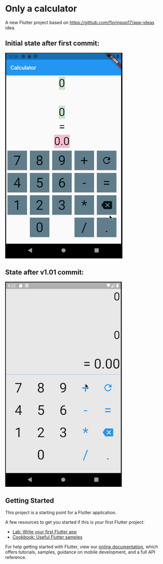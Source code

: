 # Only a calculator

A new Flutter project based on https://github.com/florinpop17/app-ideas idea.

## Initial state after first commit:

![Alt Text](./media/appGif_v1.gif)

## State after v1.01 commit:

![Alt Text](./media/appGif_v1.01.gif)

## Getting Started

This project is a starting point for a Flutter application.

A few resources to get you started if this is your first Flutter project:

- [Lab: Write your first Flutter app](https://flutter.dev/docs/get-started/codelab)
- [Cookbook: Useful Flutter samples](https://flutter.dev/docs/cookbook)

For help getting started with Flutter, view our
[online documentation](https://flutter.dev/docs), which offers tutorials,
samples, guidance on mobile development, and a full API reference.
